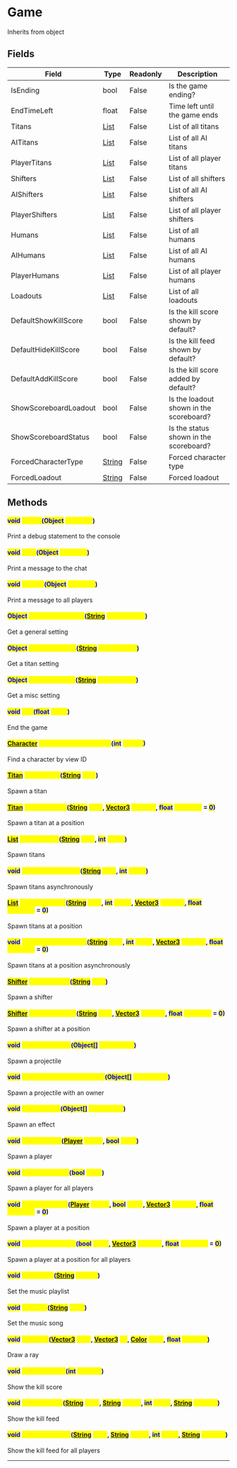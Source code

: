 # Game
Inherits from object
## Fields
|Field|Type|Readonly|Description|
|---|---|---|---|
|IsEnding|bool|False|Is the game ending?|
|EndTimeLeft|float|False|Time left until the game ends|
|Titans|[List](../objects/List.md)|False|List of all titans|
|AITitans|[List](../objects/List.md)|False|List of all AI titans|
|PlayerTitans|[List](../objects/List.md)|False|List of all player titans|
|Shifters|[List](../objects/List.md)|False|List of all shifters|
|AIShifters|[List](../objects/List.md)|False|List of all AI shifters|
|PlayerShifters|[List](../objects/List.md)|False|List of all player shifters|
|Humans|[List](../objects/List.md)|False|List of all humans|
|AIHumans|[List](../objects/List.md)|False|List of all AI humans|
|PlayerHumans|[List](../objects/List.md)|False|List of all player humans|
|Loadouts|[List](../objects/List.md)|False|List of all loadouts|
|DefaultShowKillScore|bool|False|Is the kill score shown by default?|
|DefaultHideKillScore|bool|False|Is the kill feed shown by default?|
|DefaultAddKillScore|bool|False|Is the kill score added by default?|
|ShowScoreboardLoadout|bool|False|Is the loadout shown in the scoreboard?|
|ShowScoreboardStatus|bool|False|Is the status shown in the scoreboard?|
|ForcedCharacterType|[String](../static/String.md)|False|Forced character type|
|ForcedLoadout|[String](../static/String.md)|False|Forced loadout|
## Methods
#### <mark style="color:Blue;">void</mark> <mark style="color:Yellow;">Debug</mark>(<mark style="color:Blue;">Object</mark> <mark style="color:Yellow;">message</mark>)
Print a debug statement to the console
#### <mark style="color:Blue;">void</mark> <mark style="color:Yellow;">Print</mark>(<mark style="color:Blue;">Object</mark> <mark style="color:Yellow;">message</mark>)
Print a message to the chat
#### <mark style="color:Blue;">void</mark> <mark style="color:Yellow;">PrintAll</mark>(<mark style="color:Blue;">Object</mark> <mark style="color:Yellow;">message</mark>)
Print a message to all players
#### <mark style="color:Blue;">Object</mark> <mark style="color:Yellow;">GetGeneralSetting</mark>(<mark style="color:Blue;">[String](../static/String.md)</mark> <mark style="color:Yellow;">settingName</mark>)
Get a general setting
#### <mark style="color:Blue;">Object</mark> <mark style="color:Yellow;">GetTitanSetting</mark>(<mark style="color:Blue;">[String](../static/String.md)</mark> <mark style="color:Yellow;">settingName</mark>)
Get a titan setting
#### <mark style="color:Blue;">Object</mark> <mark style="color:Yellow;">GetMiscSetting</mark>(<mark style="color:Blue;">[String](../static/String.md)</mark> <mark style="color:Yellow;">settingName</mark>)
Get a misc setting
#### <mark style="color:Blue;">void</mark> <mark style="color:Yellow;">End</mark>(<mark style="color:Blue;">float</mark> <mark style="color:Yellow;">delay</mark>)
End the game
#### <mark style="color:Blue;">[Character](../objects/Character.md)</mark> <mark style="color:Yellow;">FindCharacterByViewID</mark>(<mark style="color:Blue;">int</mark> <mark style="color:Yellow;">viewID</mark>)
Find a character by view ID
#### <mark style="color:Blue;">[Titan](../objects/Titan.md)</mark> <mark style="color:Yellow;">SpawnTitan</mark>(<mark style="color:Blue;">[String](../static/String.md)</mark> <mark style="color:Yellow;">type</mark>)
Spawn a titan
#### <mark style="color:Blue;">[Titan](../objects/Titan.md)</mark> <mark style="color:Yellow;">SpawnTitanAt</mark>(<mark style="color:Blue;">[String](../static/String.md)</mark> <mark style="color:Yellow;">type</mark>, <mark style="color:Blue;">[Vector3](../objects/Vector3.md)</mark> <mark style="color:Yellow;">position</mark>, <mark style="color:Blue;">float</mark> <mark style="color:Yellow;">rotationY</mark> = <mark style="color:Blue;">0</mark>)
Spawn a titan at a position
#### <mark style="color:Blue;">[List](../objects/List.md)</mark> <mark style="color:Yellow;">SpawnTitans</mark>(<mark style="color:Blue;">[String](../static/String.md)</mark> <mark style="color:Yellow;">type</mark>, <mark style="color:Blue;">int</mark> <mark style="color:Yellow;">count</mark>)
Spawn titans
#### <mark style="color:Blue;">void</mark> <mark style="color:Yellow;">SpawnTitansAsync</mark>(<mark style="color:Blue;">[String](../static/String.md)</mark> <mark style="color:Yellow;">type</mark>, <mark style="color:Blue;">int</mark> <mark style="color:Yellow;">count</mark>)
Spawn titans asynchronously
#### <mark style="color:Blue;">[List](../objects/List.md)</mark> <mark style="color:Yellow;">SpawnTitansAt</mark>(<mark style="color:Blue;">[String](../static/String.md)</mark> <mark style="color:Yellow;">type</mark>, <mark style="color:Blue;">int</mark> <mark style="color:Yellow;">count</mark>, <mark style="color:Blue;">[Vector3](../objects/Vector3.md)</mark> <mark style="color:Yellow;">position</mark>, <mark style="color:Blue;">float</mark> <mark style="color:Yellow;">rotationY</mark> = <mark style="color:Blue;">0</mark>)
Spawn titans at a position
#### <mark style="color:Blue;">void</mark> <mark style="color:Yellow;">SpawnTitansAtAsync</mark>(<mark style="color:Blue;">[String](../static/String.md)</mark> <mark style="color:Yellow;">type</mark>, <mark style="color:Blue;">int</mark> <mark style="color:Yellow;">count</mark>, <mark style="color:Blue;">[Vector3](../objects/Vector3.md)</mark> <mark style="color:Yellow;">position</mark>, <mark style="color:Blue;">float</mark> <mark style="color:Yellow;">rotationY</mark> = <mark style="color:Blue;">0</mark>)
Spawn titans at a position asynchronously
#### <mark style="color:Blue;">[Shifter](../objects/Shifter.md)</mark> <mark style="color:Yellow;">SpawnShifter</mark>(<mark style="color:Blue;">[String](../static/String.md)</mark> <mark style="color:Yellow;">type</mark>)
Spawn a shifter
#### <mark style="color:Blue;">[Shifter](../objects/Shifter.md)</mark> <mark style="color:Yellow;">SpawnShifterAt</mark>(<mark style="color:Blue;">[String](../static/String.md)</mark> <mark style="color:Yellow;">type</mark>, <mark style="color:Blue;">[Vector3](../objects/Vector3.md)</mark> <mark style="color:Yellow;">position</mark>, <mark style="color:Blue;">float</mark> <mark style="color:Yellow;">rotationY</mark> = <mark style="color:Blue;">0</mark>)
Spawn a shifter at a position
#### <mark style="color:Blue;">void</mark> <mark style="color:Yellow;">SpawnProjectile</mark>(<mark style="color:Blue;">Object[]</mark> <mark style="color:Yellow;">parameters</mark>)
Spawn a projectile
#### <mark style="color:Blue;">void</mark> <mark style="color:Yellow;">SpawnProjectileWithOwner</mark>(<mark style="color:Blue;">Object[]</mark> <mark style="color:Yellow;">parameters</mark>)
Spawn a projectile with an owner
#### <mark style="color:Blue;">void</mark> <mark style="color:Yellow;">SpawnEffect</mark>(<mark style="color:Blue;">Object[]</mark> <mark style="color:Yellow;">parameters</mark>)
Spawn an effect
#### <mark style="color:Blue;">void</mark> <mark style="color:Yellow;">SpawnPlayer</mark>(<mark style="color:Blue;">[Player](../objects/Player.md)</mark> <mark style="color:Yellow;">player</mark>, <mark style="color:Blue;">bool</mark> <mark style="color:Yellow;">force</mark>)
Spawn a player
#### <mark style="color:Blue;">void</mark> <mark style="color:Yellow;">SpawnPlayerAll</mark>(<mark style="color:Blue;">bool</mark> <mark style="color:Yellow;">force</mark>)
Spawn a player for all players
#### <mark style="color:Blue;">void</mark> <mark style="color:Yellow;">SpawnPlayerAt</mark>(<mark style="color:Blue;">[Player](../objects/Player.md)</mark> <mark style="color:Yellow;">player</mark>, <mark style="color:Blue;">bool</mark> <mark style="color:Yellow;">force</mark>, <mark style="color:Blue;">[Vector3](../objects/Vector3.md)</mark> <mark style="color:Yellow;">position</mark>, <mark style="color:Blue;">float</mark> <mark style="color:Yellow;">rotationY</mark> = <mark style="color:Blue;">0</mark>)
Spawn a player at a position
#### <mark style="color:Blue;">void</mark> <mark style="color:Yellow;">SpawnPlayerAtAll</mark>(<mark style="color:Blue;">bool</mark> <mark style="color:Yellow;">force</mark>, <mark style="color:Blue;">[Vector3](../objects/Vector3.md)</mark> <mark style="color:Yellow;">position</mark>, <mark style="color:Blue;">float</mark> <mark style="color:Yellow;">rotationY</mark> = <mark style="color:Blue;">0</mark>)
Spawn a player at a position for all players
#### <mark style="color:Blue;">void</mark> <mark style="color:Yellow;">SetPlaylist</mark>(<mark style="color:Blue;">[String](../static/String.md)</mark> <mark style="color:Yellow;">playlist</mark>)
Set the music playlist
#### <mark style="color:Blue;">void</mark> <mark style="color:Yellow;">SetSong</mark>(<mark style="color:Blue;">[String](../static/String.md)</mark> <mark style="color:Yellow;">song</mark>)
Set the music song
#### <mark style="color:Blue;">void</mark> <mark style="color:Yellow;">DrawRay</mark>(<mark style="color:Blue;">[Vector3](../objects/Vector3.md)</mark> <mark style="color:Yellow;">start</mark>, <mark style="color:Blue;">[Vector3](../objects/Vector3.md)</mark> <mark style="color:Yellow;">dir</mark>, <mark style="color:Blue;">[Color](../objects/Color.md)</mark> <mark style="color:Yellow;">color</mark>, <mark style="color:Blue;">float</mark> <mark style="color:Yellow;">duration</mark>)
Draw a ray
#### <mark style="color:Blue;">void</mark> <mark style="color:Yellow;">ShowKillScore</mark>(<mark style="color:Blue;">int</mark> <mark style="color:Yellow;">damage</mark>)
Show the kill score
#### <mark style="color:Blue;">void</mark> <mark style="color:Yellow;">ShowKillFeed</mark>(<mark style="color:Blue;">[String](../static/String.md)</mark> <mark style="color:Yellow;">killer</mark>, <mark style="color:Blue;">[String](../static/String.md)</mark> <mark style="color:Yellow;">victim</mark>, <mark style="color:Blue;">int</mark> <mark style="color:Yellow;">score</mark>, <mark style="color:Blue;">[String](../static/String.md)</mark> <mark style="color:Yellow;">weapon</mark>)
Show the kill feed
#### <mark style="color:Blue;">void</mark> <mark style="color:Yellow;">ShowKillFeedAll</mark>(<mark style="color:Blue;">[String](../static/String.md)</mark> <mark style="color:Yellow;">killer</mark>, <mark style="color:Blue;">[String](../static/String.md)</mark> <mark style="color:Yellow;">victim</mark>, <mark style="color:Blue;">int</mark> <mark style="color:Yellow;">score</mark>, <mark style="color:Blue;">[String](../static/String.md)</mark> <mark style="color:Yellow;">weapon</mark>)
Show the kill feed for all players

---

